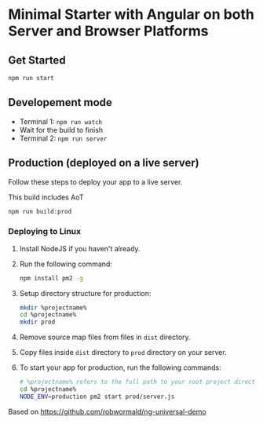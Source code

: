 # Minimal Starter with Angular on both Server and Browser Platforms

## Get Started
```sh
npm run start
```
## Developement mode
* Terminal 1: ```npm run watch```
* Wait for the build to finish
* Terminal 2: ```npm run server```

## Production (deployed on a live server)
Follow these steps to deploy your app to a live server.

This build includes AoT
```sh
npm run build:prod
```
### Deploying to Linux
1. Install NodeJS if you haven't already.
2. Run the following command:
    ```sh
    npm install pm2 -g
    ```
3. Setup directory structure for production:
    ```sh
    mkdir %projectname%
    cd %projectname%
    mkdir prod
    ```
4. Remove source map files from files in ```dist``` directory.
5. Copy files inside ```dist``` directory to ```prod``` directory on your server.
6. To start your app for production, run the following commands:

    ```sh
    # %projectname% refers to the full path to your root project directory, not %projectname%/prod
    cd %projectname%
    NODE_ENV=production pm2 start prod/server.js
    ```

Based on https://github.com/robwormald/ng-universal-demo


